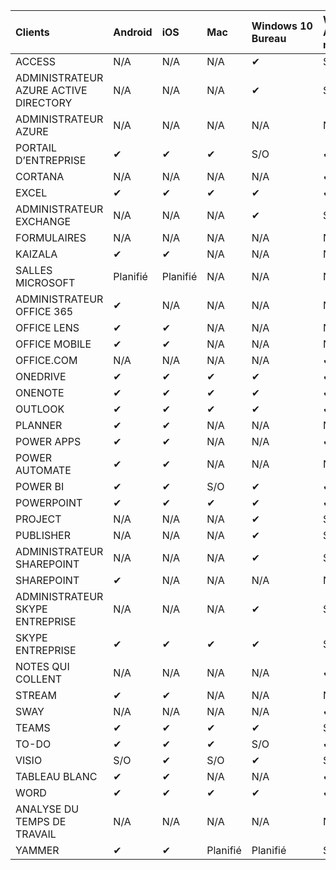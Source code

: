<!-- This file is generated automatically. Changes made to this file will be overwritten.-->
|Clients|Android|iOS|Mac|Windows 10<br>Bureau|Windows 10<br>Applications modernes|
|:-|:-|:-|:-|:-|:-|
|ACCESS|N/A|N/A|N/A|✔|S/O|
|ADMINISTRATEUR AZURE ACTIVE DIRECTORY|N/A|N/A|N/A|✔|S/O|
|ADMINISTRATEUR AZURE|N/A|N/A|N/A|N/A|N/A|
|PORTAIL D’ENTREPRISE|✔|✔|✔|S/O|✔|
|CORTANA|N/A|N/A|N/A|N/A|✔|
|EXCEL|✔|✔|✔|✔|✔|
|ADMINISTRATEUR EXCHANGE|N/A|N/A|N/A|✔|S/O|
|FORMULAIRES|N/A|N/A|N/A|N/A|N/A|
|KAIZALA|✔|✔|N/A|N/A|N/A|
|SALLES MICROSOFT|Planifié|Planifié|N/A|N/A|N/A|
|ADMINISTRATEUR OFFICE 365|✔|N/A|N/A|N/A|N/A|
|OFFICE LENS|✔|✔|N/A|N/A|N/A|
|OFFICE MOBILE|✔|✔|N/A|N/A|N/A|
|OFFICE.COM|N/A|N/A|N/A|N/A|✔|
|ONEDRIVE|✔|✔|✔|✔|✔|
|ONENOTE|✔|✔|✔|✔|✔|
|OUTLOOK|✔|✔|✔|✔|✔|
|PLANNER|✔|✔|N/A|N/A|N/A|
|POWER APPS|✔|✔|N/A|N/A|✔|
|POWER AUTOMATE|✔|✔|N/A|N/A|N/A|
|POWER BI|✔|✔|S/O|✔|✔|
|POWERPOINT|✔|✔|✔|✔|✔|
|PROJECT|N/A|N/A|N/A|✔|S/O|
|PUBLISHER|N/A|N/A|N/A|✔|S/O|
|ADMINISTRATEUR SHAREPOINT|N/A|N/A|N/A|✔|S/O|
|SHAREPOINT|✔|N/A|N/A|N/A|N/A|
|ADMINISTRATEUR SKYPE ENTREPRISE|N/A|N/A|N/A|✔|S/O|
|SKYPE ENTREPRISE|✔|✔|✔|✔|S/O|
|NOTES QUI COLLENT|N/A|N/A|N/A|N/A|✔|
|STREAM|✔|✔|N/A|N/A|N/A|
|SWAY|N/A|N/A|N/A|N/A|✔|
|TEAMS|✔|✔|✔|✔|S/O|
|TO-DO|✔|✔|✔|S/O|✔|
|VISIO|S/O|✔|S/O|✔|S/O|
|TABLEAU BLANC|✔|✔|N/A|N/A|✔|
|WORD|✔|✔|✔|✔|✔|
|ANALYSE DU TEMPS DE TRAVAIL|N/A|N/A|N/A|N/A|N/A|
|YAMMER|✔|✔|Planifié|Planifié|S/O|
